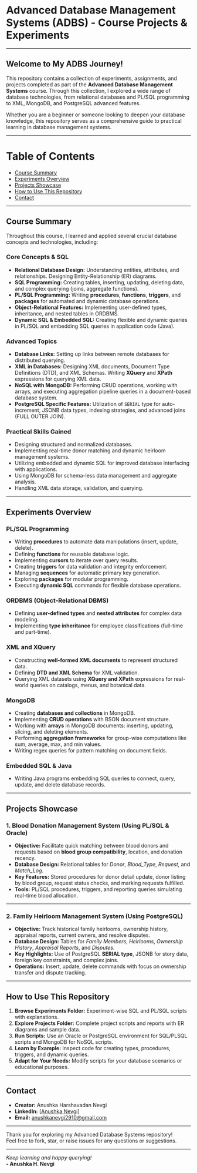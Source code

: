 # Advanced Database Management Systems (ADBS) - Course Projects & Experiments

---

## Welcome to My ADBS Journey!

This repository contains a collection of experiments, assignments, and projects completed as part of the **Advanced Database Management Systems** course. Through this collection, I explored a wide range of database technologies, from relational databases and PL/SQL programming to XML, MongoDB, and PostgreSQL advanced features.

Whether you are a beginner or someone looking to deepen your database knowledge, this repository serves as a comprehensive guide to practical learning in database management systems.

---

# Table of Contents

- [Course Summary](#course-summary)  
- [Experiments Overview](#experiments-overview)  
- [Projects Showcase](#projects-showcase)  
- [How to Use This Repository](#how-to-use-this-repository)  
- [Contact](#contact)  

---

## Course Summary

Throughout this course, I learned and applied several crucial database concepts and technologies, including:

### Core Concepts & SQL

- **Relational Database Design:** Understanding entities, attributes, and relationships. Designing Entity-Relationship (ER) diagrams.  
- **SQL Programming:** Creating tables, inserting, updating, deleting data, and complex querying (joins, aggregate functions).  
- **PL/SQL Programming:** Writing **procedures**, **functions**, **triggers**, and **packages** for automated and dynamic database operations.  
- **Object-Relational Features:** Implementing user-defined types, inheritance, and nested tables in ORDBMS.  
- **Dynamic SQL & Embedded SQL:** Creating flexible and dynamic queries in PL/SQL and embedding SQL queries in application code (Java).  

### Advanced Topics

- **Database Links:** Setting up links between remote databases for distributed querying.  
- **XML in Databases:** Designing XML documents, Document Type Definitions (DTD), and XML Schemas. Writing **XQuery** and **XPath** expressions for querying XML data.  
- **NoSQL with MongoDB:** Performing CRUD operations, working with arrays, and executing aggregation pipeline queries in a document-based database system.  
- **PostgreSQL Specific Features:** Utilization of `SERIAL` type for auto-increment, JSONB data types, indexing strategies, and advanced joins (FULL OUTER JOIN).  

### Practical Skills Gained

- Designing structured and normalized databases.  
- Implementing real-time donor matching and dynamic heirloom management systems.  
- Utilizing embedded and dynamic SQL for improved database interfacing with applications.  
- Using MongoDB for schema-less data management and aggregate analysis.  
- Handling XML data storage, validation, and querying.  

---

## Experiments Overview

### PL/SQL Programming

- Writing **procedures** to automate data manipulations (insert, update, delete).  
- Defining **functions** for reusable database logic.  
- Implementing **cursors** to iterate over query results.  
- Creating **triggers** for data validation and integrity enforcement.  
- Managing **sequences** for automatic primary key generation.  
- Exploring **packages** for modular programming.  
- Executing **dynamic SQL** commands for flexible database operations.  

### ORDBMS (Object-Relational DBMS)

- Defining **user-defined types** and **nested attributes** for complex data modeling.  
- Implementing **type inheritance** for employee classifications (full-time and part-time).  

### XML and XQuery

- Constructing **well-formed XML documents** to represent structured data.  
- Defining **DTD and XML Schema** for XML validation.  
- Querying XML datasets using **XQuery and XPath** expressions for real-world queries on catalogs, menus, and botanical data.  

### MongoDB

- Creating **databases and collections** in MongoDB.  
- Implementing **CRUD operations** with BSON document structure.  
- Working with **arrays** in MongoDB documents: inserting, updating, slicing, and deleting elements.  
- Performing **aggregation frameworks** for group-wise computations like sum, average, max, and min values.  
- Writing regex queries for pattern matching on document fields.  

### Embedded SQL & Java

- Writing Java programs embedding SQL queries to connect, query, update, and delete database records.  

---

## Projects Showcase

### 1. Blood Donation Management System (Using PL/SQL & Oracle)

- **Objective:** Facilitate quick matching between blood donors and requests based on **blood group compatibility**, location, and donation recency.  
- **Database Design:** Relational tables for *Donor*, *Blood_Type*, *Request*, and *Match_Log*.  
- **Key Features:** Stored procedures for donor detail update, donor listing by blood group, request status checks, and marking requests fulfilled.  
- **Tools:** PL/SQL procedures, triggers, and reporting queries simulating real-time blood allocation.  

---

### 2. Family Heirloom Management System (Using PostgreSQL)

- **Objective:** Track historical family heirlooms, ownership history, appraisal reports, current owners, and resolve disputes.  
- **Database Design:** Tables for *Family Members*, *Heirlooms*, *Ownership History*, *Appraisal Reports*, and *Disputes*.  
- **Key Highlights:** Use of PostgreSQL **SERIAL type**, JSONB for story data, foreign key constraints, and complex joins.  
- **Operations:** Insert, update, delete commands with focus on ownership transfer and dispute tracking.  

---

## How to Use This Repository

1. **Browse Experiments Folder:** Experiment-wise SQL and PL/SQL scripts with explanations.  
2. **Explore Projects Folder:** Complete project scripts and reports with ER diagrams and sample data.  
3. **Run Scripts:** Use an Oracle or PostgreSQL environment for SQL/PLSQL scripts and MongoDB for NoSQL scripts.  
4. **Learn by Example:** Inspect code for creating types, procedures, triggers, and dynamic queries.  
5. **Adapt for Your Needs:** Modify scripts for your database scenarios or educational purposes.  

---

## Contact

- **Creator:** Anushka Harshavadan Nevgi  
- **LinkedIn:** [[Anushka Nevgi](https://www.linkedin.com/in/anushka-nevgi/)]  
- **Email:** anushkanevgi2910@gmail.com  

---

Thank you for exploring my Advanced Database Systems repository!  
Feel free to fork, star, or raise issues for any questions or suggestions.

---

*Keep learning and happy querying!*  
**- Anushka H. Nevgi**

